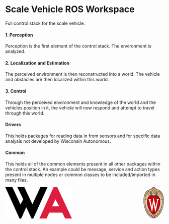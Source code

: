 # Scale Vehicle ROS Workspace

Full control stack for the scale vehicle.

#### 1. Perception

Perception is the first element of the control stack. The environment is analyzed.

#### 2. Localization and Estimation

The perceived environment is then reconstructed into a world. The vehicle and obstacles are then localized within this world.

#### 3. Control

Through the perceived environment and knowledge of the world and the vehicles position in it, the vehicle will now respond and attempt to travel through this world.

#### Drivers

This holds packages for reading data in from sensors and for specific data analysis not developed by Wisconsin Autonomous.

#### Common

This holds all of the common elements present in all other packages within the control stack. An example could be message, service and action types present in multiple nodes or common classes to be included/imported in many files.

<img src="https://github.com/WisconsinAutonomous/wa-resources/blob/master/Images/WA.png" alt="Wisconsin Autonomous Logo" height="100px">  <img src="https://github.com/WisconsinAutonomous/wa-resources/blob/master/Images/UWCrest.png" alt="University of Wisconsin - Madison Crest" height="100px" align="right">
